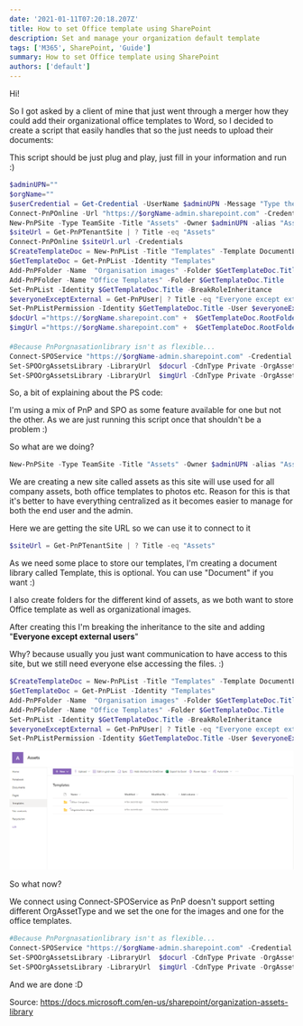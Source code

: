 ```yaml
---
date: '2021-01-11T07:20:18.207Z'
title: How to set Office template using SharePoint
description: Set and manage your organization default template
tags: ['M365', SharePoint, 'Guide']
summary: How to set Office template using SharePoint
authors: ['default']
---
```


Hi!

So I got asked by a client of mine that just went through a merger how they could add their organizational office templates to Word, so I decided to create a script that easily handles that so the just needs to upload their documents:

This script should be just plug and play, just fill in your information and run :)

```powershell
$adminUPN=""
$orgName=""
$userCredential = Get-Credential -UserName $adminUPN -Message "Type the password."
Connect-PnPOnline -Url "https://$orgName-admin.sharepoint.com" -Credential $userCredential
New-PnPSite -Type TeamSite -Title "Assets" -Owner $adminUPN -alias "Assets"
$siteUrl = Get-PnPTenantSite | ? Title -eq "Assets"
Connect-PnPOnline $siteUrl.url -Credentials
$CreateTemplateDoc = New-PnPList -Title "Templates" -Template DocumentLibrary -OnQuickLaunch
$GetTemplateDoc = Get-PnPList -Identity "Templates"
Add-PnPFolder -Name  "Organisation images" -Folder $GetTemplateDoc.Title
Add-PnPFolder -Name "Office Templates" -Folder $GetTemplateDoc.Title
Set-PnPList -Identity $GetTemplateDoc.Title -BreakRoleInheritance
$everyoneExceptExternal = Get-PnPUser| ? Title -eq "Everyone except external users"
Set-PnPListPermission -Identity $GetTemplateDoc.Title -User $everyoneExceptExternal.LoginName -AddRole 'read'
$docUrl ="https://$orgName.sharepoint.com" +  $GetTemplateDoc.RootFolder.ServerRelativeUrl + "/officetemplates"
$imgUrl ="https://$orgName.sharepoint.com" +  $GetTemplateDoc.RootFolder.ServerRelativeUrl + "/Organisationimages"

#Because PnPorgnasationlibrary isn't as flexible...
Connect-SPOService "https://$orgName-admin.sharepoint.com" -Credential $userCredential
Set-SPOOrgAssetsLibrary -LibraryUrl  $docurl -CdnType Private -OrgAssetType OfficeTemplateLibrary
Set-SPOOrgAssetsLibrary -LibraryUrl  $imgUrl -CdnType Private -OrgAssetType ImageDocumentLibrary
```

So, a bit of explaining about the PS code:

I'm using a mix of PnP and SPO as some feature available for one but not the other. As we are just running this script once that shouldn't be a problem :)

So what are we doing?

```powershell
New-PnPSite -Type TeamSite -Title "Assets" -Owner $adminUPN -alias "Assets"
```

We are creating a new site called assets as this site will use used for all company assets, both office templates to photos etc. Reason for this is that it's better to have everything centralized as it becomes easier to manage for both the end user and the admin.

Here we are getting the site URL so we can use it to connect to it

```powershell
$siteUrl = Get-PnPTenantSite | ? Title -eq "Assets"
```

As we need some place to store our templates, I'm creating a document library called Template, this is optional. You can use "Document" if you want :)

I also create folders for the different kind of assets, as we both want to store Office template as well as organizational images.

After creating this I'm breaking the inheritance to the site and adding "**Everyone except external users**"

Why? because usually you just want communication to have access to this site, but we still need everyone else accessing the files. :)

```powershell
$CreateTemplateDoc = New-PnPList -Title "Templates" -Template DocumentLibrary -OnQuickLaunch
$GetTemplateDoc = Get-PnPList -Identity "Templates"
Add-PnPFolder -Name  "Organisation images" -Folder $GetTemplateDoc.Title
Add-PnPFolder -Name "Office Templates" -Folder $GetTemplateDoc.Title
Set-PnPList -Identity $GetTemplateDoc.Title -BreakRoleInheritance
$everyoneExceptExternal = Get-PnPUser| ? Title -eq "Everyone except external users"
Set-PnPListPermission -Identity $GetTemplateDoc.Title -User $everyoneExceptExternal.LoginName -AddRole 'read'
```

![Assets lib](/public/static/images/assets/assets.png)

So what now?

We connect using Connect-SPOService as PnP doesn't support setting different OrgAssetType and we set the one for the images and one for the office templates.

```powershell
#Because PnPorgnasationlibrary isn't as flexible...
Connect-SPOService "https://$orgName-admin.sharepoint.com" -Credential $userCredential
Set-SPOOrgAssetsLibrary -LibraryUrl  $docurl -CdnType Private -OrgAssetType OfficeTemplateLibrary
Set-SPOOrgAssetsLibrary -LibraryUrl  $imgUrl -CdnType Private -OrgAssetType ImageDocumentLibrary
```

And we are done :D

Source:
https://docs.microsoft.com/en-us/sharepoint/organization-assets-library
